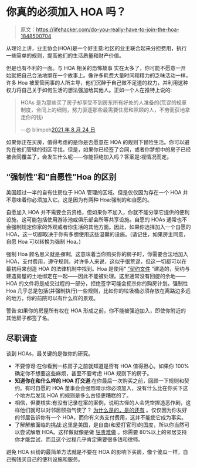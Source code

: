 # 你真的必须加入 HOA 吗？

> 原文：<https://lifehacker.com/do-you-really-have-to-join-the-hoa-1848500704>

从理论上讲，业主协会(HOA)是一个好主意:社区的业主联合起来分担费用，执行一些简单的规则，提高他们的生活质量和财产价值。



但是也有不利的一面。与 HOA 相关的恐怖故事 实在太多了，你可能不愿意一开始就把自己合法地绑在一个故事上。像许多耗费大量时间和精力的乏味活动一样，许多 Hoa 被爱管闲事的人所主导，他们沉醉于自己微不足道的权力，并利用这种权力将自己关于如何生活的想法强加给其他人。正如一个人在推特上说的:

> HOAs 是为那些买了房子却享受不到房东所有好处的人准备的(荒谬的规章制度，合同上的细则，努力驱逐那些最需要住房和照顾的人，不劳而获地拿走你的钱)
> 
> —@ blimpeh[2021 年 8 月 24 日](https://twitter.com/blimpeh/status/1429967947959660554?ref_src=twsrc%5Etfw)

如果你正在买房，值得考虑的是你是否愿意在 HOA 的规则下冒险生活。你可以避免在他们管辖的街区寻找。但是，如果你已经签了合同，或者你梦想中的房子已经被合同覆盖了，会发生什么呢——你能拒绝加入吗？答案是:视情况而定。

## “强制性”和“自愿性”Hoa 的区别

美国超过一半的自有住房位于 HOA 管理的区域。但是仅仅因为存在一个 HOA 并不意味着你必须加入它。这是因为有两种 Hoa:强制的和自愿的。

自愿加入 HOA 并不需要会员资格，但如果你不加入，你就不能分享它提供的便利设施，这可能包括使用游泳池或俱乐部会所等共享设施。自愿的 HOAs 通常也不会强制规定你家的外观或者你生活的其他方面。因此，如果你选择加入一个自愿的 HOA，这一切都取决于你有多想使用这些温馨的设施。(请记住，如果房主同意，自愿 Hoa 可以转换为强制 Hoa。)

强制 Hoa 顾名思义就是*强制*。这意味着当你购买你的房子时，你需要合法地加入 HOA，支付费用，遵守规则。对许多人来说，这似乎很荒谬，但这一切都可以在最初用来创造 HOA 的法律机制中找到。Hoa 是使用“ [”契约文件](https://www.homelight.com/blog/hoa-documents/) ”建造的，契约与建造房屋的土地绑定在一起——因此不能被处理。这里通常没有回旋的余地——HOA 的文件将是成交过程的一部分，拒绝签字可能会扼杀你的购房计划。强制性 Hoa 几乎总是包括(并强制执行)一些规则，比如你的垃圾桶必须存放在离路边多远的地方，你的前院可以有什么样的景观。

警告:如果你的房屋所有权在 HOA 形成之前，你不能被强迫加入，即使你附近的其他房子都签了名。

## 尽职调查

谈到 HOAs，最关键的是做你的研究。

*   不要惊讶:在你看到一栋房子之前就知道是否有 HOA 值得担心。如果你 100%确定你不想要这些麻烦，甚至不要考虑 HOA 规则下的房子。
*   **知道你在和什么样的 HOA 打交道**:在你最后一次购买之前，回顾一下规则和契约。有时自愿的 HOA 董事会会强烈暗示你必须加入，没有什么比在你买下这个地方后发现 HOA 的规则是多么古怪更糟糕的了。
*   相信，但要核实:有没有记录在案的案例，说明古怪的人会凭空捏造恶作剧，这样他们就可以对邻居颐指气使了？ [为什么是的，是的还有](https://wgntv.com/news/fake-homeowners-association-files-real-liens-on-homes-after-fake-bills-go-unpaid/) 。仅仅因为你友好的邻居告诉你有一个 HOA，而你有义务支付费用，这并不能使它成为事实。
*   了解解散面临的挑战:这里是美国，是自由(和爱打官司)的国度，所以你当然可以尝试解散 HOA。这样做就像是做 [狂贵难做](https://www.lawyers.com/legal-info/real-estate/homeowners-association-law/dissolving-an-hoa.html) 。你需要 80%以上的邻居支持你才能尝试，而且这个过程几乎肯定需要很多钱和律师。

避免 HOA 纠纷的最简单方法就是不要在 HOA 的影响下买房，像个傻瓜一样，自己掏钱买自己的便利设施和服务。